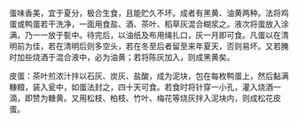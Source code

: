 蛋味香美，宜于夏分，极合生食，且能贮久不坏。成者有黑黄、油黄两种。法将鸡蛋或鸭蛋若干洗净，一面用食盐、酒、茶叶、稻草灰混合糊浆之。液次将蛋放入涂满，乃一一放于甏中。待完后，以油纸及布用绳扎口，灰一月即可食。凡蛋以在清明前为佳，若在清明后则多空头，若在冬至后者留至来年夏天，否则易坏。又若腌时加些烧酒于混合液中，必为油黄；若将陈灰加入，则成黑黄矣。

皮蛋：茶叶煎浓汁拌以石灰、炭灰、盐酸，成为泥块，包在每枚鸭蛋上，然后黏满糠粮，装入瓮中，如蛋法封之，四十天可食。若食时将针穿一小孔，灌入烧酒一滴，即赞为糖黄。又用松枝、柏枝、竹叶、梅花等烧灰拌入泥块内，则成松花皮蛋。